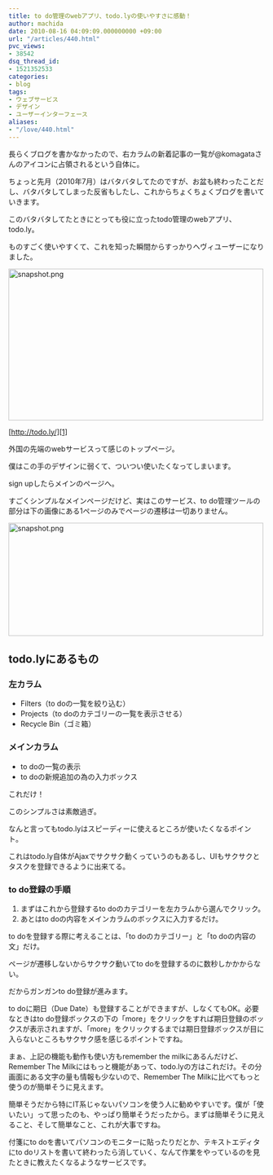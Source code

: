 ```yaml
---
title: to do管理のwebアプリ、todo.lyの使いやすさに感動！
author: machida
date: 2010-08-16 04:09:09.000000000 +09:00
url: "/articles/440.html"
pvc_views:
- 38542
dsq_thread_id:
- 1521352533
categories:
- blog
tags:
- ウェブサービス
- デザイン
- ユーザーインターフェース
aliases:
- "/love/440.html"
---
```

長らくブログを書かなかったので、右カラムの新着記事の一覧が@komagataさんのアイコンに占領されるという自体に。
  
ちょっと先月（2010年7月）はバタバタしてたのですが、お盆も終わったことだし、バタバタしてしまった反省もしたし、これからちょくちょくブログを書いていきます。

このバタバタしてたときにとっても役に立ったtodo管理のwebアプリ、todo.ly。
  
ものすごく使いやすくて、これを知った瞬間からすっかりヘヴィユーザーになりました。

[<img src="http://farm5.static.flickr.com/4074/4893888435_f31d0696d5.jpg" width="500" height="298" alt="snapshot.png" />][1]

[http://todo.ly/][1]
  
外国の先端のwebサービスって感じのトップページ。
  
僕はこの手のデザインに弱くて、ついつい使いたくなってしまいます。

sign upしたらメインのページへ。
  
すごくシンプルなメインページだけど、実はこのサービス、to do管理ツールの部分は下の画像にある1ページのみでページの遷移は一切ありません。

<img src="http://farm5.static.flickr.com/4142/4894595668_a63a45a77f.jpg" width="500" height="222" alt="snapshot.png" />

## todo.lyにあるもの

### 左カラム

  * Filters（to doの一覧を絞り込む）
  * Projects（to doのカテゴリーの一覧を表示させる）
  * Recycle Bin（ゴミ箱）

### メインカラム

  * to doの一覧の表示
  * to doの新規追加の為の入力ボックス

これだけ！
  
このシンプルさは素敵過ぎ。

なんと言ってもtodo.lyはスピーディーに使えるところが使いたくなるポイント。
  
これはtodo.ly自体がAjaxでサクサク動くっていうのもあるし、UIもサクサクとタスクを登録できるように出来てる。

### to do登録の手順

  1. まずはこれから登録するto doのカテゴリーを左カラムから選んでクリック。
  2. あとはto doの内容をメインカラムのボックスに入力するだけ。

to doを登録する際に考えることは、「to doのカテゴリー」と「to doの内容の文」だけ。
  
ページが遷移しないからサクサク動いてto doを登録するのに数秒しかかからない。
  
だからガンガンto do登録が進みます。

to doに期日（Due Date）も登録することができますが、しなくてもOK。必要なときはto do登録ボックスの下の「more」をクリックをすれば期日登録のボックスが表示されますが、「more」をクリックするまでは期日登録ボックスが目に入らないところもサクサク感を感じるポイントですね。

まぁ、上記の機能も動作も使い方もremember the milkにあるんだけど、Remember The Milkにはもっと機能があって、todo.lyの方はこれだけ。その分画面にある文字の量も情報も少ないので、Remember The Milkに比べてもっと使うのが簡単そうに見えます。

簡単そうだから特にIT系じゃないパソコンを使う人に勧めやすいです。僕が「使いたい」って思ったのも、やっぱり簡単そうだったから。まずは簡単そうに見えること、そして簡単なこと、これが大事ですね。

付箋にto doを書いてパソコンのモニターに貼ったりだとか、テキストエディタにto doリストを書いて終わったら消していく、なんて作業をやっているのを見たときに教えたくなるようなサービスです。

 [1]: http://todo.ly/ "http://todo.ly/"